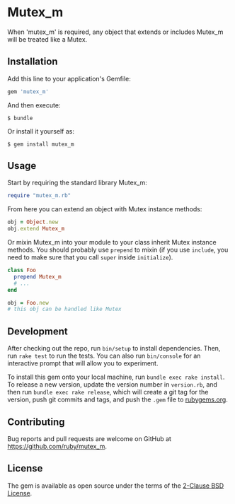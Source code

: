 # Mutex_m

When 'mutex_m' is required, any object that extends or includes Mutex_m will be treated like a Mutex.

## Installation

Add this line to your application's Gemfile:

```ruby
gem 'mutex_m'
```

And then execute:

    $ bundle

Or install it yourself as:

    $ gem install mutex_m

## Usage

Start by requiring the standard library Mutex_m:

```ruby
require "mutex_m.rb"
```

From here you can extend an object with Mutex instance methods:

```ruby
obj = Object.new
obj.extend Mutex_m
```

Or mixin Mutex_m into your module to your class inherit Mutex instance methods.
You should probably use `prepend` to mixin (if you use `include`, you need to
make sure that you call `super` inside `initialize`).

```ruby
class Foo
  prepend Mutex_m
  # ...
end

obj = Foo.new
# this obj can be handled like Mutex
```

## Development

After checking out the repo, run `bin/setup` to install dependencies. Then, run `rake test` to run the tests. You can also run `bin/console` for an interactive prompt that will allow you to experiment.

To install this gem onto your local machine, run `bundle exec rake install`. To release a new version, update the version number in `version.rb`, and then run `bundle exec rake release`, which will create a git tag for the version, push git commits and tags, and push the `.gem` file to [rubygems.org](https://rubygems.org).

## Contributing

Bug reports and pull requests are welcome on GitHub at https://github.com/ruby/mutex_m.

## License

The gem is available as open source under the terms of the [2-Clause BSD License](https://opensource.org/licenses/BSD-2-Clause).

